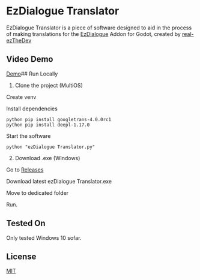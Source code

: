 # EzDialogue Translator

EzDialogue Translator is a piece of software designed to aid in the process of making translations for the [EzDialogue](https://github.com/real-ezTheDev/GodotEzDialoguePlugin) Addon for Godot, created by [real-ezTheDev](https://github.com/real-ezTheDev)

## Video Demo
[Demo](InsertDemoURL)## Run Locally

1. Clone the project (MultiOS)

Create venv

Install dependencies

```
python pip install googletrans-4.0.0rc1
python pip install deepl-1.17.0
```

Start the software

```
python "ezDialogue Translator.py"
```

2. Download .exe (Windows)

Go to [Releases](https://github.com/SeanKR-IRE/ezDialogueTranslator/releases)

Download latest ezDialogue Translator.exe

Move to dedicated folder

Run.
## Tested On

Only tested Windows 10 sofar.
## License

[MIT](https://choosealicense.com/licenses/mit/)
